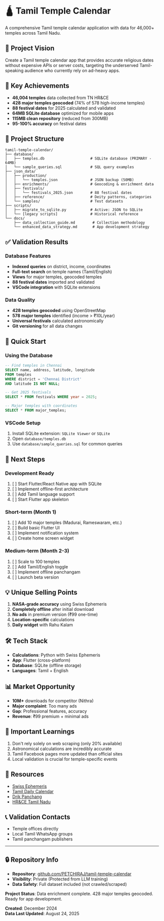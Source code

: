 # 🛕 Tamil Temple Calendar

A comprehensive Tamil temple calendar application with data for 46,000+ temples across Tamil Nadu.

## 📱 Project Vision
Create a Tamil temple calendar app that provides accurate religious dates without expensive APIs or server costs, targeting the underserved Tamil-speaking audience who currently rely on ad-heavy apps.

## 🎯 Key Achievements
- **46,004 temples** data collected from TN HR&CE
- **428 major temples geocoded** (74% of 578 high-income temples)
- **88 festival dates** for 2025 calculated and validated
- **64MB SQLite database** optimized for mobile apps
- **115MB clean repository** (reduced from 300MB)
- **95-100% accuracy** on festival dates

## 📂 Project Structure
```
tamil-temple-calendar/
├── database/
│   ├── temples.db                     # SQLite database (PRIMARY - 64MB)
│   └── sample_queries.sql             # SQL query examples
├── json_data/
│   ├── production/
│   │   └── temples.json               # JSON backup (50MB)
│   ├── enrichments/                   # Geocoding & enrichment data
│   ├── festivals/
│   │   └── festivals_2025.json        # 88 festival dates
│   ├── reference/                     # Deity patterns, categories
│   └── samples/                       # Test datasets
├── scripts/
│   ├── migrate_to_sqlite.py           # Active: JSON to SQLite
│   └── [legacy scripts]               # Historical reference
└── docs/
    ├── data_collection_guide.md        # Collection methodology
    └── enhanced_data_strategy.md       # App development strategy
```

## ✅ Validation Results

### Database Features
- **Indexed queries** on district, income, coordinates
- **Full-text search** on temple names (Tamil/English)
- **Views** for major temples, geocoded temples
- **88 festival dates** imported and validated
- **VSCode integration** with SQLite extensions

### Data Quality
- **428 temples geocoded** using OpenStreetMap
- **578 major temples** identified (income > ₹10L/year)
- **Universal festivals** calculated astronomically
- **Git versioning** for all data changes

## 🚀 Quick Start

### Using the Database
```sql
-- Find temples in Chennai
SELECT name, address, latitude, longitude 
FROM temples 
WHERE district = 'Chennai District' 
AND latitude IS NOT NULL;

-- Get 2025 festivals
SELECT * FROM festivals WHERE year = 2025;

-- Major temples with coordinates
SELECT * FROM major_temples;
```

### VSCode Setup
1. Install SQLite extension: `SQLite Viewer` or `SQLite`
2. Open `database/temples.db`
3. Use `database/sample_queries.sql` for common queries

## 🌟 Next Steps

### Development Ready
1. [ ] Start Flutter/React Native app with SQLite
2. [ ] Implement offline-first architecture
3. [ ] Add Tamil language support
3. [ ] Start Flutter app skeleton

### Short-term (Month 1)
1. [ ] Add 10 major temples (Madurai, Rameswaram, etc.)
2. [ ] Build basic Flutter UI
3. [ ] Implement notification system
4. [ ] Create home screen widget

### Medium-term (Month 2-3)
1. [ ] Scale to 100 temples
2. [ ] Add Tamil/English toggle
3. [ ] Implement offline panchangam
4. [ ] Launch beta version

## 💡 Unique Selling Points
1. **NASA-grade accuracy** using Swiss Ephemeris
2. **Completely offline** after initial download
3. **No ads** in premium version (₹99 one-time)
4. **Location-specific** calculations
5. **Daily widget** with Rahu Kalam

## 🛠️ Tech Stack
- **Calculations**: Python with Swiss Ephemeris
- **App**: Flutter (cross-platform)
- **Database**: SQLite (offline storage)
- **Languages**: Tamil + English

## 📊 Market Opportunity
- **10M+** downloads for competitor (Nithra)
- **Major complaint**: Too many ads
- **Gap**: Professional features, accuracy
- **Revenue**: ₹99 premium + minimal ads

## 📝 Important Learnings
1. Don't rely solely on web scraping (only 20% available)
2. Astronomical calculations are incredibly accurate
3. Tamil Facebook pages more updated than official sites
4. Local validation is crucial for temple-specific events

## 🔗 Resources
- [Swiss Ephemeris](https://www.astro.com/swisseph/)
- [Tamil Daily Calendar](https://www.tamildailycalendar.com/)
- [Drik Panchang](https://www.drikpanchang.com/)
- [HR&CE Tamil Nadu](https://hrce.tn.gov.in/)

## 📞 Validation Contacts
- Temple offices directly
- Local Tamil WhatsApp groups
- Tamil panchangam publishers

---

## 🔒 Repository Info

- **Repository**: [github.com/PETCHIRAJ/tamil-temple-calendar](https://github.com/PETCHIRAJ/tamil-temple-calendar)
- **Visibility**: Private (Protected from LLM training)
- **Data Safety**: Full dataset included (not crawled/scraped)

**Project Status**: Data enrichment complete. 428 major temples geocoded. Ready for app development.

**Created**: December 2024  
**Data Last Updated**: August 24, 2025